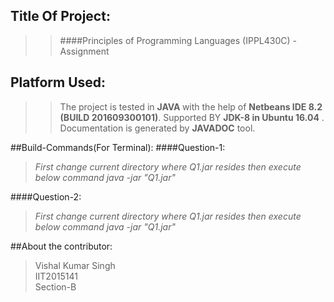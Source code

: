 ## Title Of Project:
>>####Principles of Programming Languages (IPPL430C) - Assignment

## Platform Used:
>>The project is tested in <b>JAVA </b> with the help of 
<b>Netbeans IDE 8.2 (BUILD 201609300101)</b>.
Supported BY <b>JDK-8 in Ubuntu 16.04</b> .
Documentation is generated by <b>JAVADOC</b> tool.

##Build-Commands(For Terminal):
####Question-1:
><i>First change current directory where Q1.jar resides then execute below command</i>
><i> java -jar "Q1.jar" </i>

####Question-2:
><i>First change current directory where Q1.jar resides then execute below command</i>
><i> java -jar "Q1.jar" </i>

##About the contributor:
>Vishal Kumar Singh</br>
>IIT2015141</br>
>Section-B</br>
